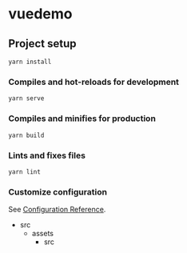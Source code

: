 # vuedemo

## Project setup

``` 
yarn install
```

### Compiles and hot-reloads for development

``` 
yarn serve
```

### Compiles and minifies for production

``` 
yarn build
```

### Lints and fixes files

``` 
yarn lint
```

### Customize configuration

See [Configuration Reference](https://cli.vuejs.org/config/).

* src
    - assets
        + src
